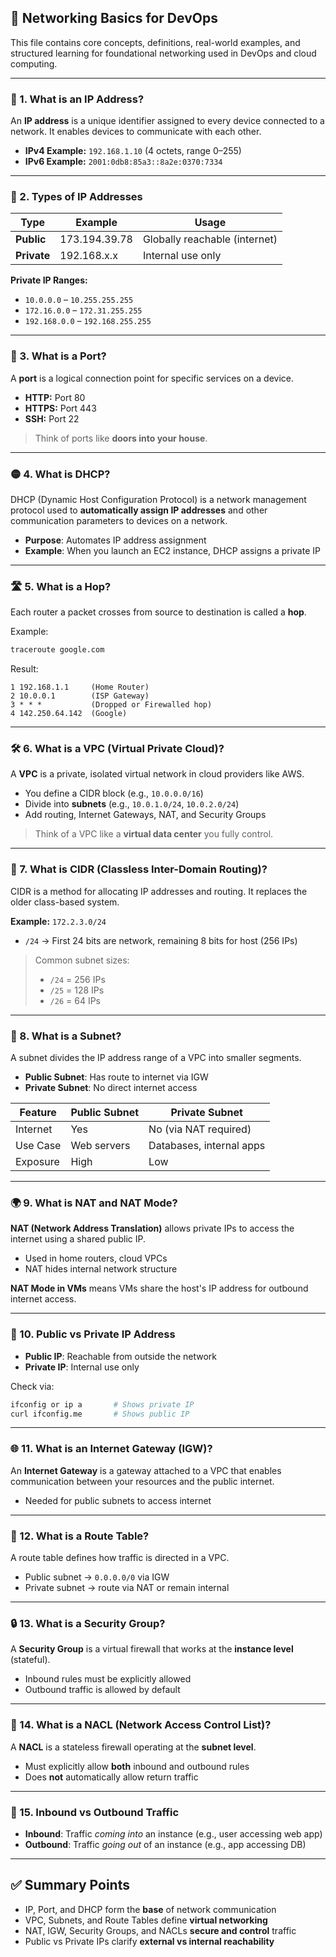 ## 📡 Networking Basics for DevOps

This file contains core concepts, definitions, real-world examples, and structured learning for foundational networking used in DevOps and cloud computing.

---

### 📍 1. What is an IP Address?
An **IP address** is a unique identifier assigned to every device connected to a network. It enables devices to communicate with each other.

- **IPv4 Example:** `192.168.1.10`   (4 octets, range 0–255)
- **IPv6 Example:** `2001:0db8:85a3::8a2e:0370:7334`

---

### 🔢 2. Types of IP Addresses
| Type        | Example         | Usage                    |
|-------------|------------------|---------------------------|
| **Public**  | 173.194.39.78    | Globally reachable (internet) |
| **Private** | 192.168.x.x      | Internal use only         |

**Private IP Ranges:**
- `10.0.0.0` – `10.255.255.255`
- `172.16.0.0` – `172.31.255.255`
- `192.168.0.0` – `192.168.255.255`

---

### 🧩 3. What is a Port?
A **port** is a logical connection point for specific services on a device.

- **HTTP:** Port 80
- **HTTPS:** Port 443
- **SSH:** Port 22

> Think of ports like **doors into your house**.

---

### 🟡 4. What is DHCP?
DHCP (Dynamic Host Configuration Protocol) is a network management protocol used to **automatically assign IP addresses** and other communication parameters to devices on a network.

- **Purpose**: Automates IP address assignment
- **Example**: When you launch an EC2 instance, DHCP assigns a private IP

---

### 🛣 5. What is a Hop?
Each router a packet crosses from source to destination is called a **hop**.

Example:
```bash
traceroute google.com
```
Result:
```
1 192.168.1.1     (Home Router)
2 10.0.0.1        (ISP Gateway)
3 * * *           (Dropped or Firewalled hop)
4 142.250.64.142  (Google)
```

---

### 🛠 6. What is a VPC (Virtual Private Cloud)?
A **VPC** is a private, isolated virtual network in cloud providers like AWS.

- You define a CIDR block (e.g., `10.0.0.0/16`)
- Divide into **subnets** (e.g., `10.0.1.0/24`, `10.0.2.0/24`)
- Add routing, Internet Gateways, NAT, and Security Groups

> Think of a VPC like a **virtual data center** you fully control.

---

### 🔢 7. What is CIDR (Classless Inter-Domain Routing)?
CIDR is a method for allocating IP addresses and routing. It replaces the older class-based system.

**Example:** `172.2.3.0/24`
- `/24` → First 24 bits are network, remaining 8 bits for host (256 IPs)

> Common subnet sizes:
> - `/24` = 256 IPs
> - `/25` = 128 IPs
> - `/26` = 64 IPs

---

### 🧱 8. What is a Subnet?
A subnet divides the IP address range of a VPC into smaller segments.

- **Public Subnet**: Has route to internet via IGW
- **Private Subnet**: No direct internet access

| Feature      | Public Subnet       | Private Subnet        |
|--------------|----------------------|------------------------|
| Internet     | Yes                  | No (via NAT required) |
| Use Case     | Web servers          | Databases, internal apps |
| Exposure     | High                 | Low                   |

---

### 🌍 9. What is NAT and NAT Mode?
**NAT (Network Address Translation)** allows private IPs to access the internet using a shared public IP.

- Used in home routers, cloud VPCs
- NAT hides internal network structure

**NAT Mode in VMs** means VMs share the host's IP address for outbound internet access.

---

### 🔐 10. Public vs Private IP Address
- **Public IP**: Reachable from outside the network
- **Private IP**: Internal use only

Check via:
```bash
ifconfig or ip a       # Shows private IP
curl ifconfig.me       # Shows public IP
```

---

### 🌐 11. What is an Internet Gateway (IGW)?
An **Internet Gateway** is a gateway attached to a VPC that enables communication between your resources and the public internet.

- Needed for public subnets to access internet

---

### 🧭 12. What is a Route Table?
A route table defines how traffic is directed in a VPC.

- Public subnet → `0.0.0.0/0` via IGW
- Private subnet → route via NAT or remain internal

---

### 🔒 13. What is a Security Group?
A **Security Group** is a virtual firewall that works at the **instance level** (stateful).

- Inbound rules must be explicitly allowed
- Outbound traffic is allowed by default

---

### 🚧 14. What is a NACL (Network Access Control List)?
A **NACL** is a stateless firewall operating at the **subnet level**.

- Must explicitly allow **both** inbound and outbound rules
- Does **not** automatically allow return traffic

---

### 🔄 15. Inbound vs Outbound Traffic
- **Inbound**: Traffic *coming into* an instance (e.g., user accessing web app)
- **Outbound**: Traffic *going out* of an instance (e.g., app accessing DB)

---

## ✅ Summary Points

- IP, Port, and DHCP form the **base** of network communication
- VPC, Subnets, and Route Tables define **virtual networking**
- NAT, IGW, Security Groups, and NACLs **secure and control** traffic
- Public vs Private IPs clarify **external vs internal reachability**